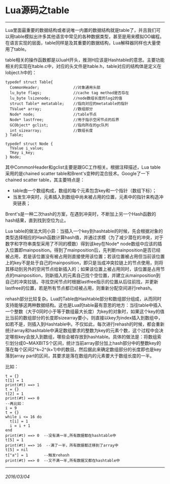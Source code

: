 Lua源码之table
=================
-----------------
Lua里面最重要的数据结构或者说唯一内置的数据结构就是table了，并且我们可以用table模拟出许多其他语言中常见的各种数据类型，甚至是用来模拟OO编程。在语言实现的层面，table同样是及其重要的数据结构，Lua解释器同样也大量使用了table。

table相关的操作函数都是以luaH开头，推测H应该是Hashtable的意思。主要功能相关的实现在ltable.c中，对应的头文件是ltable.h，table对应的结构体是定义在lobject.h中的：

    typedef struct Table{
      CommonHeader;               //对象通用头部
      lu_byte flags;              //cache tag method是否存在
      lu_byte lsizenode;          //node数组长度的log2的值
      struct Table* metatable;    //指向对应的metatable的指针
      TValue* array;              //数组部分
      Node* node;                 //table节点
      Node* lastfree;             //用于指示空闲节点的后界
      GCObject* gclist;           //指向所在的gc队列
      int sizearray;              //数组长度
    } Table;

    typedef struct Node {
      TValue i_value;
      TKey i_key;
    } Node;

其中CommonHeader和gclist主要是跟GC工作相关。根据注释描述，Lua table采用的是chained scatter table和Brent's变种的混合技术。Google了一下chained scatter table，其主要特点是：

- table由一个数组构成，数组的每个元素包含key和一个指针（数组下标）；
- 当发生冲突时，元素插入到数组中尚未被占用的位置，元素中的指针来构造冲突链表；

Brent's是一种二次hash的方案，在遇到冲突时，不断加上另一个Hash函数的hash结果，直到找到空位为止。

Lua table的做法大同小异：当插入一个key到hashtable的时候，先会根据对象的类型选择相应的Hash函数计算hash值，并通过求模（为了减少潜在的冲突，对于数字和字符串类型采用了不同的模数）得到该key在Node* node数组中应该的插入位置即mainposition。得到了mainposition后，先判断mainposition是否已经被占用，若是该位置没有被占用则直接使用该位置；若该位置被占用但当前该位置上的key不是处于自己的mainposition，即只是当成冲突拉链上的节点使用，则将其移动到另外的空闲节点给新插入的；如果该位置上被占用同时，该位置是占用节点的mainposition，则新插入的元素自己找个空位置，并建立从mainposition到自己的冲突拉链。寻找空闲节点时根据lastfree指示的位置从后往前找，并更新lastfree的位置，若是所有节点都已经被占用，则重新分配空间进行rehash。

rehash部分比较复杂。Lua的Table由Hashtable部分和数组部分组成，从而同时支持能够这两种数据结构。这也是Lua的table最有意思的地方：当往table中插入一个整数（大于0同时小于等于数组最大长度）为key的对象时，如果这个key的值比当前的数组部分的长度即sizearray要小，则直接以key为index插入到数组中，如若不是，则插入到Hashtable中。不仅如此，每次进行rehash的时候，都会重新统计array和hashtable中满足数组要求的整数为key的元素个数，这个过程中会决定哪些key会放入到数组，哪些会被存放到hashtable。具体的做法是：将数组索引划分成0~MAXBITS个区间，统计当前array部分加上hash部分中的整数key的落在每个区间2^k~2^(k+1)中的数目。然后据此来确定数组部分的长度即也是key落到array part的区间，其要求是落在数组内的元素要大于数组长度的一半。

比如：

    t = {}
    t[1] = 1
    print(#t) ==> 1   
    t = {}
    t[2] = 1
    print(#t) ==> 0
    --再比如：
    i = 9
    t = {}
    while i <= 16 do
      t[i] = 1
      i = i + 1
    end
    print(#t) ==> 0  --没有满一半,所有数据都在hashtable中
    t[5] = 1
    print(#t) ==> 16  --满了一半，所有数据都迁移到了array中
    t[5] = nil
    t["a"] = 1       --触发rehash
    print(#t) ==> 0  --又不满一半,所有数据又都在hashtable中

-------------------------------------------------------------
###### 2016/03/04
